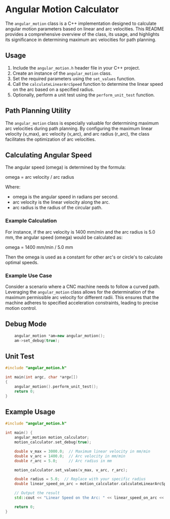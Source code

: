 # Angular Motion Calculator

The `angular_motion` class is a C++ implementation designed to calculate angular motion parameters based on linear and arc velocities. This README provides a comprehensive overview of the class, its usage, and highlights its significance in determining maximum arc velocities for path planning.

## Usage

1. Include the `angular_motion.h` header file in your C++ project.
2. Create an instance of the `angular_motion` class.
3. Set the required parameters using the `set_values` function.
4. Call the `calculateLinearArcSpeed` function to determine the linear speed on the arc based on a specified radius.
5. Optionally, perform a unit test using the `perform_unit_test` function.


## Path Planning Utility

The `angular_motion` class is especially valuable for determining maximum arc velocities during path planning. 
By configuring the maximum linear velocity (v_max), arc velocity (v_arc), and arc radius (r_arc), the class facilitates the optimization of arc velocities.

## Calculating Angular Speed

The angular speed (omega) is determined by the formula:

omega = arc velocity / arc radius

Where:
- omega is the angular speed in radians per second.
- arc velocity is the linear velocity along the arc.
- arc radius is the radius of the circular path.

### Example Calculation

For instance, if the arc velocity is 1400 mm/min and the arc radius is 5.0 mm, the angular speed (omega) would be calculated as:

omega = 1400 mm/min / 5.0 mm

Then the omega is used as a constant for other arc's or circle's to calculate optimal speeds.

### Example Use Case

Consider a scenario where a CNC machine needs to follow a curved path. Leveraging the `angular_motion` class allows for the determination of the maximum permissible arc velocity for different radii. This ensures that the machine adheres to specified acceleration constraints, leading to precise motion control.

## Debug Mode

```cpp
	angular_motion *am=new angular_motion();
	am->set_debug(true);
```

## Unit Test

```cpp
#include "angular_motion.h"

int main(int argc, char *argv[])
{
    angular_motion().perform_unit_test();
    return 0;
}
```

## Example Usage

```cpp
#include "angular_motion.h"

int main() {
    angular_motion motion_calculator;
    motion_calculator.set_debug(true);

    double v_max = 3000.0;  // Maximum linear velocity in mm/min
    double v_arc = 1400.0;  // Arc velocity in mm/min
    double r_arc = 5.0;     // Arc radius in mm

    motion_calculator.set_values(v_max, v_arc, r_arc);

    double radius = 5.0;  // Replace with your specific radius
    double linear_speed_on_arc = motion_calculator.calculateLinearArcSpeed(radius);

    // Output the result
    std::cout << "Linear Speed on the Arc: " << linear_speed_on_arc << " mm/min" << std::endl;

    return 0;
}
